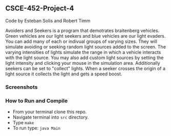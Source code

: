 ## CSCE-452-Project-4

Code by Esteban Solis and Robert Timm

Avoiders and Seekers is a program that demotrates braitenberg vehicles. Green vehicles are our light seekers and blue vehicles are our light evaders. You can add many of each or indivual groups of varying sizes. They will simulate avoiding or seeking random light sources added to the screen. The varying intensities of lights simulate the range in which a vehicle interacts with the light source. You may also add custom light sources by setting the light intensity and clicking your mouse in the simulation area. Additionally seekers can be set to "collect" lights. When a seeker crosses the origin of a light source it collects the light and gets a speed boost.

### Screenshots

### How to Run and Compile
* From your terminal clone this repo.
* Navigate terminal into `src` directory.
* Type `make`
* To run type: `java Main`
